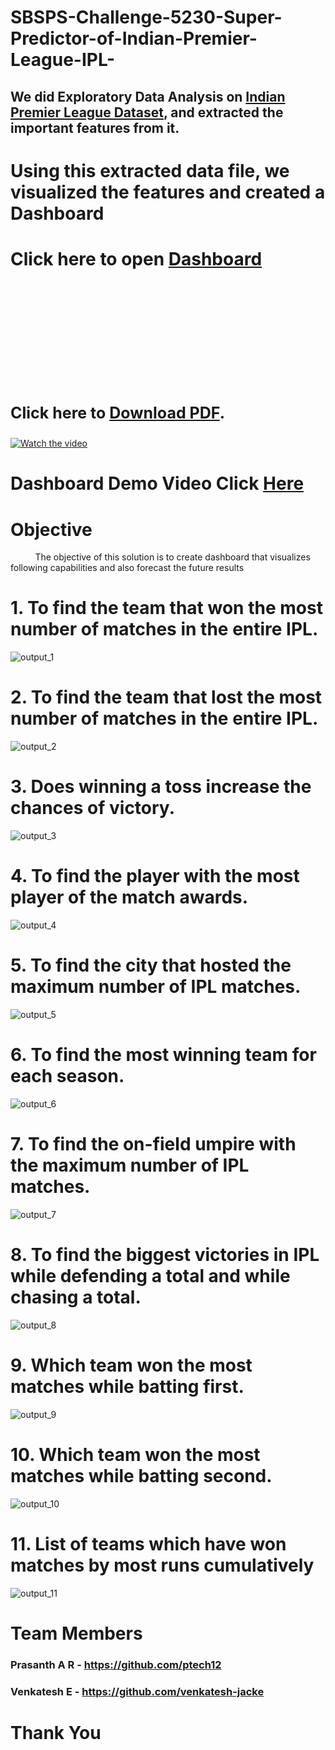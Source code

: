 # SBSPS-Challenge-5230-Super-Predictor-of-Indian-Premier-League-IPL-

## We did Exploratory Data Analysis on [Indian Premier League Dataset](https://github.com/smartinternz02/SBSPS-Challenge-5230-Super-Predictor-of-Indian-Premier-League-IPL-/blob/master/matches-DATASET.csv), and extracted the important features from it.

# Using this extracted data file, we visualized the features and created a Dashboard
# Click here to open [Dashboard](https://github.com/smartinternz02/SBSPS-Challenge-5230-Super-Predictor-of-Indian-Premier-League-IPL-/blob/master/Dashboard.pdf)
<h1>
<object data="Dashboard.pdf" type="application/pdf">
    <embed src="https://github.com/smartinternz02/SBSPS-Challenge-5230-Super-Predictor-of-Indian-Premier-League-IPL-/Dashboard.pdf">
        <p style="font-size:25px;">Click here to <a href="https://github.com/smartinternz02/SBSPS-Challenge-5230-Super-Predictor-of-Indian-Premier-League-IPL-/raw/master/Dashboard.pdf">Download PDF</a>. </p>
    </embed>
</object>
</h1>
<!-- https://drive.google.com/file/d/1XuPefzF9RePBK__5kADv1LM_mkC7sBAt/view?usp=sharing 1fGsW31LoHTwjjufiWmZYTuKTkY0TWLBw -->

[![Watch the video](https://drive.google.com/uc?export=view&id=1fGsW31LoHTwjjufiWmZYTuKTkY0TWLBw)](https://www.youtube.com/watch?v=kTsoTImxmhc)


# Dashboard Demo Video Click  <a href="https://www.youtube.com/watch?v=kTsoTImxmhc" target="_blank">Here</a>



# Objective
&nbsp;&nbsp;&nbsp;&nbsp;&nbsp;&nbsp;&nbsp;&nbsp;&nbsp;&nbsp;The objective of this solution is to create dashboard that visualizes following capabilities and also forecast the future results 
# 1. To find the team that won the most number of matches in the entire IPL. 
![output_1](images/task-01.png)
# 2. To find the team that lost the most number of matches in the entire IPL. 
![output_2](images/task-02.png)

# 3. Does winning a toss increase the chances of victory.
![output_3](images/task-03.png)

# 4. To find the player with the most player of the match awards. 
![output_4](images/task-04.png)

# 5. To find the city that hosted the maximum number of IPL matches. 
![output_5](images/task-05.png)

# 6. To find the most winning team for each season. 
![output_6](images/task-06.png)

# 7. To find the on-field umpire with the maximum number of IPL matches. 
![output_7](images/task-07.png)

# 8. To find the biggest victories in IPL while defending a total and while chasing a total. 
![output_8](images/task-08.png)

# 9. Which team won the most matches while batting first. 
![output_9](images/task-09.png)

# 10. Which team won the most matches while batting second. 
![output_10](images/task-10.png)

# 11. List of teams which have won matches by most runs cumulatively 
![output_11](images/task-11.png)

# Team Members
### Prasanth A R - https://github.com/ptech12
### Venkatesh E  - https://github.com/venkatesh-jacke

# Thank You

<!-- <div style="text-align: left">
1. To find the team that won the most number of matches in the entire IPL. 
2. To find the team that lost the most number of matches in the entire IPL. 
3. Does winning a toss increase the chances of victory. 
4. To find the player with the most player of the match awards. 
5. To find the city that hosted the maximum number of IPL matches. 
6. To find the most winning team for each season. 
7. To find the on-field umpire with the maximum number of IPL matches. 
8. To find the biggest victories in IPL while defending a total and while chasing a total. 
9. Which team won the most matches while batting first. 
10. Which team won the most matches while batting second. 
11. List of teams which have won matches by most runs cumulatively 
</div> -->




<!-- <a href="https://youtu.be/kTsoTImxmhc"><button target="_blank">Demo Video</button></a> -->

<!-- 
## Proposed Solution Working Flow
<div align="center">
<img src="https://www.researchgate.net/profile/Jayash-Sharma/publication/335572825/figure/fig1/AS:846755302215682@1578893604900/Block-Diagram-for-Proposed-Model.ppm" alt="sol-flow" hight="100" width="350"/>
</div>

## Project Workflow Diagram
<div align="center">
<img src="https://drive.google.com/uc?export=view&id=1Yr4yPMYReyavstmbkC9LPez2xiL3hBYM" alt="proj-flow" hight="100" width="500"/>
</div>

# Experimental Investigations
<div style="font-size:25px;">While analysiing the solution for this problem we have found some unwanted and some 
duplicate data that need to  be processed in a manner such that to get a accurate results. 
So, that we have removed some unwanted data also merged the duplicate data. In our 
project there are such constratints which can affect the analysis such as</div>

* There are some IPL Teams which changes their name at some seasons Eg: Delhi Daredevils, Royal Challengers Banglore, Sunrises Hyderabad etc... 
* There are some new IPL Teams which played for only few ipl seasons Eg: Kochi Tuskers 
Kerala etc.. 
* There is also teams like Pune Warriors played for some season. 
* There is also some teams like chennai and Rajasthan got banned for couple of years. 
* There evolved a 2 teams Gujarat Lions and  Rising Pune Spergiants which was  replacing 
the Chennai and Rajasthan.  -->
